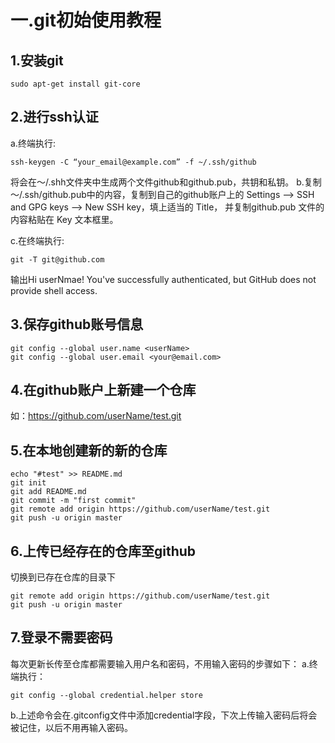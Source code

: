 # 一.git初始使用教程 
## 1.安装git
```
sudo apt-get install git-core
```
## 2.进行ssh认证
a.终端执行:
```
ssh-keygen -C “your_email@example.com” -f ~/.ssh/github
```
将会在～/.shh文件夹中生成两个文件github和github.pub，共钥和私钥。
b.复制～/.ssh/github.pub中的内容，复制到自己的github账户上的
	Settings –> SSH and GPG keys –> New SSH key，填上适当的 Title，
	并复制github.pub 文件的内容粘贴在 Key 文本框里。

c.在终端执行:
```
git -T git@github.com
```
输出Hi userNmae! You've successfully authenticated,
but GitHub does not provide shell access.
## 3.保存github账号信息
```
git config --global user.name <userName>
git config --global user.email <your@email.com>
```
## 4.在github账户上新建一个仓库
如：https://github.com/userName/test.git
## 5.在本地创建新的新的仓库
```shell
echo "#test" >> README.md
git init
git add README.md
git commit -m "first commit"
git remote add origin https://github.com/userName/test.git
git push -u origin master
```
## 6.上传已经存在的仓库至github
切换到已存在仓库的目录下
```shell
git remote add origin https://github.com/userName/test.git
git push -u origin master
```

## 7.登录不需要密码
每次更新长传至仓库都需要输入用户名和密码，不用输入密码的步骤如下：
a.终端执行：
```shell
git config --global credential.helper store
```
b.上述命令会在.gitconfig文件中添加credential字段，下次上传输入密码后将会被记住，以后不用再输入密码。
